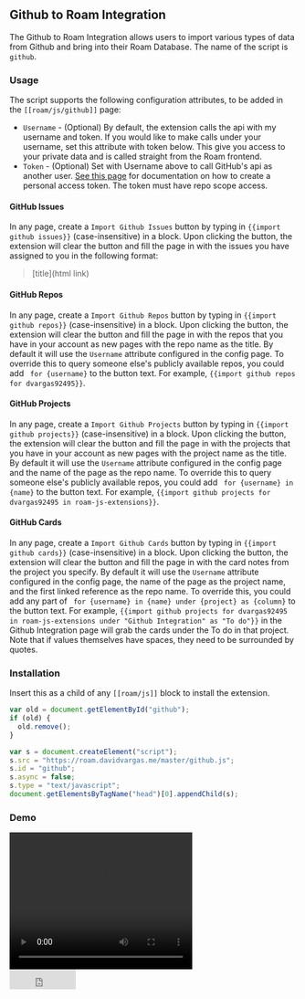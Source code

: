 ## Github to Roam Integration

The Github to Roam Integration allows users to import various types of data from Github and bring into their Roam Database. The name of the script is `github`.

### Usage

The script supports the following configuration attributes, to be added in the `[[roam/js/github]]` page:

- `Username` - (Optional) By default, the extension calls the api with my username and token. If you would like to make calls under your username, set this attribute with token below. This give you access to your private data and is called straight from the Roam frontend.
- `Token` - (Optional) Set with Username above to call GitHub's api as another user. [See this page](https://docs.github.com/en/github/authenticating-to-github/creating-a-personal-access-token) for documentation on how to create a personal access token. The token must have repo scope access. 


#### GitHub Issues

In any page, create a `Import Github Issues` button by typing in `{{import github issues}}` (case-insensitive) in a block. Upon clicking the button, the extension will clear the button and fill the page in with the issues you have assigned to you in the following format:

> [title](html link)

#### GitHub Repos

In any page, create a `Import Github Repos` button by typing in `{{import github repos}}` (case-insensitive) in a block. Upon clicking the button, the extension will clear the button and fill the page in with the repos that you have in your account as new pages with the repo name as the title. By default it will use the `Username` attribute configured in the config page. To override this to query someone else's publicly available repos, you could add ` for {username}` to the button text. For example, `{{import github repos for dvargas92495}}`.

#### GitHub Projects

In any page, create a `Import Github Projects` button by typing in `{{import github projects}}` (case-insensitive) in a block. Upon clicking the button, the extension will clear the button and fill the page in with the projects that you have in your account as new pages with the project name as the title. By default it will use the `Username` attribute configured in the config page and the name of the page as the repo name. To override this to query someone else's publicly available repos, you could add ` for {username} in {name}` to the button text. For example, `{{import github projects for dvargas92495 in roam-js-extensions}}`.

#### GitHub Cards

In any page, create a `Import Github Cards` button by typing in `{{import github cards}}` (case-insensitive) in a block. Upon clicking the button, the extension will clear the button and fill the page in with the card notes from the project you specify. By default it will use the `Username` attribute configured in the config page, the name of the page as the project name, and the first linked reference as the repo name. To override this, you could add any part of ` for {username} in {name} under {project} as {column}` to the button text. For example, `{{import github projects for dvargas92495 in roam-js-extensions under "Github Integration" as "To do"}}` in the Github Integration page will grab the cards under the To do in that project. Note that if values themselves have spaces, they need to be surrounded by quotes.

### Installation

Insert this as a child of any `[[roam/js]]` block to install the extension.

```javascript
var old = document.getElementById("github");
if (old) {
  old.remove();
}

var s = document.createElement("script");
s.src = "https://roam.davidvargas.me/master/github.js";
s.id = "github";
s.async = false;
s.type = "text/javascript";
document.getElementsByTagName("head")[0].appendChild(s);
```

### Demo

<video width="320" height="240" controls>
  <source src="../../videos/github.mp4" type="video/mp4">
</video>

<br/>

<iframe src="https://github.com/sponsors/dvargas92495/button" title="Sponsor dvargas92495" height="35" width="116" style="border: 0;"></iframe>
